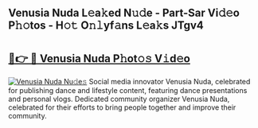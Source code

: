 ## Venusia Nuda L𝚎a𝚔ed N𝚞𝚍e - Part-Sar Vi𝚍𝚎o P𝚑𝚘tos - H𝚘𝚝 O𝚗𝚕yf𝚊ns L𝚎a𝚔s JTgv4

# <h2><a href="http://kfajmu.oniu.top/?m=Venusia+Nuda">🔗👉 🔴 Venusia Nuda P𝚑ot𝚘𝚜 V𝚒d𝚎o</a></h2>

[![Venusia Nuda Nu𝚍e𝚜](https://i.imgur.com/0qMVB7G.gif)](http://kfajmu.oniu.top/?m=Venusia+Nuda)
Social media innovator Venusia Nuda, celebrated for publishing dance and lifestyle content, featuring dance presentations and personal vlogs. Dedicated community organizer Venusia Nuda, celebrated for their efforts to bring people together and improve their community.  
